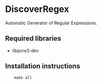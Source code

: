 # DiscoverRegex
Automatic Generator of Regular Expressions.

## Required libraries

* libpcre3-dev

## Installation instructions

```
    make all
```
